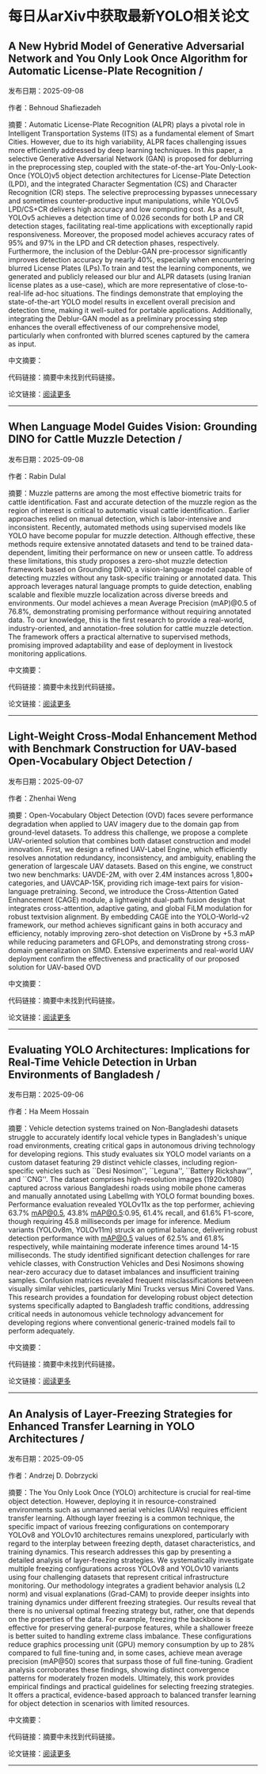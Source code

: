 # 每日从arXiv中获取最新YOLO相关论文


## A New Hybrid Model of Generative Adversarial Network and You Only Look Once Algorithm for Automatic License\-Plate Recognition / 

发布日期：2025-09-08

作者：Behnoud Shafiezadeh

摘要：Automatic License\-Plate Recognition \(ALPR\) plays a pivotal role in Intelligent Transportation Systems \(ITS\) as a fundamental element of Smart Cities. However, due to its high variability, ALPR faces challenging issues more efficiently addressed by deep learning techniques. In this paper, a selective Generative Adversarial Network \(GAN\) is proposed for deblurring in the preprocessing step, coupled with the state\-of\-the\-art You\-Only\-Look\-Once \(YOLO\)v5 object detection architectures for License\-Plate Detection \(LPD\), and the integrated Character Segmentation \(CS\) and Character Recognition \(CR\) steps. The selective preprocessing bypasses unnecessary and sometimes counter\-productive input manipulations, while YOLOv5 LPD/CS\+CR delivers high accuracy and low computing cost. As a result, YOLOv5 achieves a detection time of 0.026 seconds for both LP and CR detection stages, facilitating real\-time applications with exceptionally rapid responsiveness. Moreover, the proposed model achieves accuracy rates of 95% and 97% in the LPD and CR detection phases, respectively. Furthermore, the inclusion of the Deblur\-GAN pre\-processor significantly improves detection accuracy by nearly 40%, especially when encountering blurred License Plates \(LPs\).To train and test the learning components, we generated and publicly released our blur and ALPR datasets \(using Iranian license plates as a use\-case\), which are more representative of close\-to\-real\-life ad\-hoc situations. The findings demonstrate that employing the state\-of\-the\-art YOLO model results in excellent overall precision and detection time, making it well\-suited for portable applications. Additionally, integrating the Deblur\-GAN model as a preliminary processing step enhances the overall effectiveness of our comprehensive model, particularly when confronted with blurred scenes captured by the camera as input.

中文摘要：


代码链接：摘要中未找到代码链接。

论文链接：[阅读更多](http://arxiv.org/abs/2509.06868v1)

---


## When Language Model Guides Vision: Grounding DINO for Cattle Muzzle Detection / 

发布日期：2025-09-08

作者：Rabin Dulal

摘要：Muzzle patterns are among the most effective biometric traits for cattle identification. Fast and accurate detection of the muzzle region as the region of interest is critical to automatic visual cattle identification.. Earlier approaches relied on manual detection, which is labor\-intensive and inconsistent. Recently, automated methods using supervised models like YOLO have become popular for muzzle detection. Although effective, these methods require extensive annotated datasets and tend to be trained data\-dependent, limiting their performance on new or unseen cattle. To address these limitations, this study proposes a zero\-shot muzzle detection framework based on Grounding DINO, a vision\-language model capable of detecting muzzles without any task\-specific training or annotated data. This approach leverages natural language prompts to guide detection, enabling scalable and flexible muzzle localization across diverse breeds and environments. Our model achieves a mean Average Precision \(mAP\)@0.5 of 76.8%, demonstrating promising performance without requiring annotated data. To our knowledge, this is the first research to provide a real\-world, industry\-oriented, and annotation\-free solution for cattle muzzle detection. The framework offers a practical alternative to supervised methods, promising improved adaptability and ease of deployment in livestock monitoring applications.

中文摘要：


代码链接：摘要中未找到代码链接。

论文链接：[阅读更多](http://arxiv.org/abs/2509.06427v1)

---


## Light\-Weight Cross\-Modal Enhancement Method with Benchmark Construction for UAV\-based Open\-Vocabulary Object Detection / 

发布日期：2025-09-07

作者：Zhenhai Weng

摘要：Open\-Vocabulary Object Detection \(OVD\) faces severe performance degradation when applied to UAV imagery due to the domain gap from ground\-level datasets. To address this challenge, we propose a complete UAV\-oriented solution that combines both dataset construction and model innovation. First, we design a refined UAV\-Label Engine, which efficiently resolves annotation redundancy, inconsistency, and ambiguity, enabling the generation of largescale UAV datasets. Based on this engine, we construct two new benchmarks: UAVDE\-2M, with over 2.4M instances across 1,800\+ categories, and UAVCAP\-15K, providing rich image\-text pairs for vision\-language pretraining. Second, we introduce the Cross\-Attention Gated Enhancement \(CAGE\) module, a lightweight dual\-path fusion design that integrates cross\-attention, adaptive gating, and global FiLM modulation for robust textvision alignment. By embedding CAGE into the YOLO\-World\-v2 framework, our method achieves significant gains in both accuracy and efficiency, notably improving zero\-shot detection on VisDrone by \+5.3 mAP while reducing parameters and GFLOPs, and demonstrating strong cross\-domain generalization on SIMD. Extensive experiments and real\-world UAV deployment confirm the effectiveness and practicality of our proposed solution for UAV\-based OVD

中文摘要：


代码链接：摘要中未找到代码链接。

论文链接：[阅读更多](http://arxiv.org/abs/2509.06011v2)

---


## Evaluating YOLO Architectures: Implications for Real\-Time Vehicle Detection in Urban Environments of Bangladesh / 

发布日期：2025-09-06

作者：Ha Meem Hossain

摘要：Vehicle detection systems trained on Non\-Bangladeshi datasets struggle to accurately identify local vehicle types in Bangladesh's unique road environments, creating critical gaps in autonomous driving technology for developing regions. This study evaluates six YOLO model variants on a custom dataset featuring 29 distinct vehicle classes, including region\-specific vehicles such as \`\`Desi Nosimon'', \`\`Leguna'', \`\`Battery Rickshaw'', and \`\`CNG''. The dataset comprises high\-resolution images \(1920x1080\) captured across various Bangladeshi roads using mobile phone cameras and manually annotated using LabelImg with YOLO format bounding boxes. Performance evaluation revealed YOLOv11x as the top performer, achieving 63.7% mAP@0.5, 43.8% mAP@0.5:0.95, 61.4% recall, and 61.6% F1\-score, though requiring 45.8 milliseconds per image for inference. Medium variants \(YOLOv8m, YOLOv11m\) struck an optimal balance, delivering robust detection performance with mAP@0.5 values of 62.5% and 61.8% respectively, while maintaining moderate inference times around 14\-15 milliseconds. The study identified significant detection challenges for rare vehicle classes, with Construction Vehicles and Desi Nosimons showing near\-zero accuracy due to dataset imbalances and insufficient training samples. Confusion matrices revealed frequent misclassifications between visually similar vehicles, particularly Mini Trucks versus Mini Covered Vans. This research provides a foundation for developing robust object detection systems specifically adapted to Bangladesh traffic conditions, addressing critical needs in autonomous vehicle technology advancement for developing regions where conventional generic\-trained models fail to perform adequately.

中文摘要：


代码链接：摘要中未找到代码链接。

论文链接：[阅读更多](http://arxiv.org/abs/2509.05652v1)

---


## An Analysis of Layer\-Freezing Strategies for Enhanced Transfer Learning in YOLO Architectures / 

发布日期：2025-09-05

作者：Andrzej D. Dobrzycki

摘要：The You Only Look Once \(YOLO\) architecture is crucial for real\-time object detection. However, deploying it in resource\-constrained environments such as unmanned aerial vehicles \(UAVs\) requires efficient transfer learning. Although layer freezing is a common technique, the specific impact of various freezing configurations on contemporary YOLOv8 and YOLOv10 architectures remains unexplored, particularly with regard to the interplay between freezing depth, dataset characteristics, and training dynamics. This research addresses this gap by presenting a detailed analysis of layer\-freezing strategies. We systematically investigate multiple freezing configurations across YOLOv8 and YOLOv10 variants using four challenging datasets that represent critical infrastructure monitoring. Our methodology integrates a gradient behavior analysis \(L2 norm\) and visual explanations \(Grad\-CAM\) to provide deeper insights into training dynamics under different freezing strategies. Our results reveal that there is no universal optimal freezing strategy but, rather, one that depends on the properties of the data. For example, freezing the backbone is effective for preserving general\-purpose features, while a shallower freeze is better suited to handling extreme class imbalance. These configurations reduce graphics processing unit \(GPU\) memory consumption by up to 28% compared to full fine\-tuning and, in some cases, achieve mean average precision \(mAP@50\) scores that surpass those of full fine\-tuning. Gradient analysis corroborates these findings, showing distinct convergence patterns for moderately frozen models. Ultimately, this work provides empirical findings and practical guidelines for selecting freezing strategies. It offers a practical, evidence\-based approach to balanced transfer learning for object detection in scenarios with limited resources.

中文摘要：


代码链接：摘要中未找到代码链接。

论文链接：[阅读更多](http://arxiv.org/abs/2509.05490v1)

---


